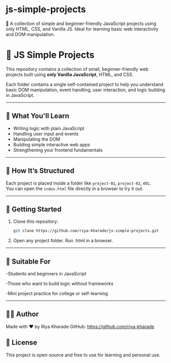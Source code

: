 # js-simple-projects
🧠 A collection of simple and beginner-friendly JavaScript projects using only HTML, CSS, and Vanilla JS. Ideal for learning basic web interactivity and DOM manipulation.

# 🌱 JS Simple Projects

This repository contains a collection of small, beginner-friendly web projects built using **only Vanilla JavaScript**, HTML, and CSS.

Each folder contains a single self-contained project to help you understand basic DOM manipulation, event handling, user interaction, and logic building in JavaScript.

---

## 🧰 What You'll Learn

- Writing logic with plain JavaScript
- Handling user input and events
- Manipulating the DOM
- Building simple interactive web apps
- Strengthening your frontend fundamentals

---

## 📂 How It’s Structured

Each project is placed inside a folder like `project-01`, `project-02`, etc.  
You can open the `index.html` file directly in a browser to try it out.

---

## 🚀 Getting Started

1. Clone this repository:
   ```bash
   git clone https://github.com/riya-kharade/js-simple-projects.git

2. Open any project folder.
Run .html in a browser.

---
## 📌 Suitable For
-Students and beginners in JavaScript

-Those who want to build logic without frameworks

-Mini project practice for college or self-learning

---
## 🙋‍♀️ Author
Made with ❤️ by Riya Kharade
GitHub: https://github.com/riya-kharade

## 📄 License
This project is open-source and free to use for learning and personal use.

